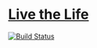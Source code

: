 # [Live the Life](https://smartqi.github.io/Live-the-Life/)
[![Build Status](https://travis-ci.com/SMartQi/Live-the-Life.svg?branch=master)](https://travis-ci.com/SMartQi/Live-the-Life)